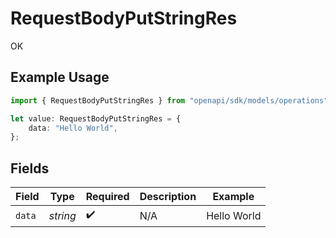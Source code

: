# RequestBodyPutStringRes

OK

## Example Usage

```typescript
import { RequestBodyPutStringRes } from "openapi/sdk/models/operations";

let value: RequestBodyPutStringRes = {
    data: "Hello World",
};
```

## Fields

| Field              | Type               | Required           | Description        | Example            |
| ------------------ | ------------------ | ------------------ | ------------------ | ------------------ |
| `data`             | *string*           | :heavy_check_mark: | N/A                | Hello World        |